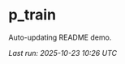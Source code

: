 # p_train

Auto-updating README demo.

<!--START_SECTION:status-->
_Last run: 2025-10-23 10:26 UTC_
<!--END_SECTION:status-->






















































































































































































































































































































































































































































































































































































































































































































































































































































































































































































































































































































































































































































































































































































































